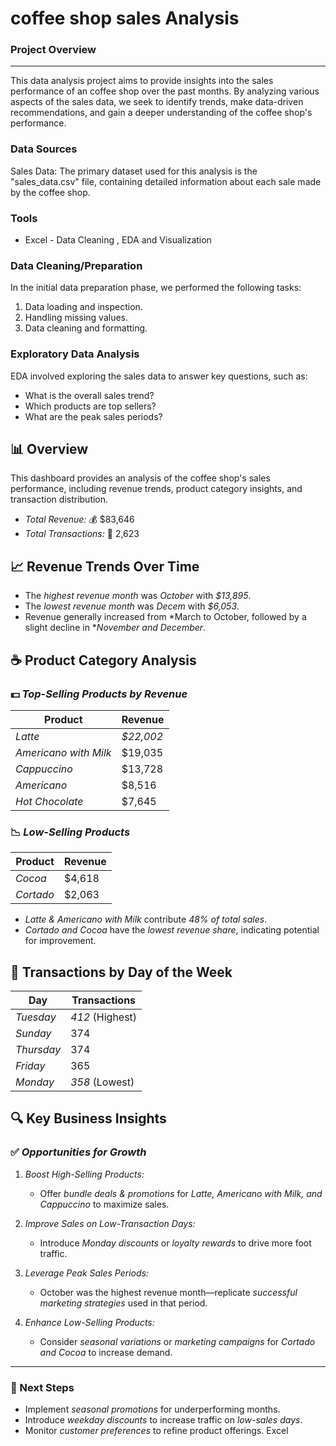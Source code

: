 # coffee shop sales Analysis


### Project Overview
---

This data analysis project aims to provide insights into the sales performance of an coffee shop over the past months. By analyzing various aspects of the sales data, we seek to identify trends, make data-driven recommendations, and gain a deeper understanding of the coffee shop's performance.


### Data Sources

Sales Data: The primary dataset used for this analysis is the "sales_data.csv" file, containing detailed information about each sale made by the coffee shop.

### Tools

- Excel - Data Cleaning , EDA and Visualization
  
### Data Cleaning/Preparation

In the initial data preparation phase, we performed the following tasks:
1. Data loading and inspection.
2. Handling missing values.
3. Data cleaning and formatting.

### Exploratory Data Analysis

EDA involved exploring the sales data to answer key questions, such as:

- What is the overall sales trend?
- Which products are top sellers?
- What are the peak sales periods?

## 📊 Overview  
This dashboard provides an analysis of the coffee shop's sales performance, including revenue trends, product category insights, and transaction distribution.  

- *Total Revenue:* 💰 $83,646  
- *Total Transactions:* 🔢 2,623  

## 📈 Revenue Trends Over Time  
- The *highest revenue month* was *October* with *$13,895*.  
- The *lowest revenue month* was *Decem* with *$6,053*.  
- Revenue generally increased from *March to October, followed by a slight decline in **November and December*.  

## ☕ Product Category Analysis  
### 💵 *Top-Selling Products by Revenue*  
| Product | Revenue |
|---------|---------|
| *Latte* | *$22,002* |
| *Americano with Milk* | $19,035 |
| *Cappuccino* | $13,728 |
| *Americano* | $8,516 |
| *Hot Chocolate* | $7,645 |

### 📉 *Low-Selling Products*  
| Product | Revenue |
|---------|---------|
| *Cocoa* | $4,618 |
| *Cortado* | $2,063 |

- *Latte & Americano with Milk* contribute *48% of total sales*.  
- *Cortado and Cocoa* have the *lowest revenue share*, indicating potential for improvement.  

## 📅 Transactions by Day of the Week  
| Day | Transactions |
|-----|--------------|
| *Tuesday* | *412* (Highest) |
| *Sunday* | 374 |
| *Thursday* | 374 |
| *Friday* | 365 |
| *Monday* | *358* (Lowest) |

## 🔍 Key Business Insights  
### ✅ *Opportunities for Growth*  
1. *Boost High-Selling Products:*  
   - Offer *bundle deals & promotions* for *Latte, Americano with Milk, and Cappuccino* to maximize sales.  
   
2. *Improve Sales on Low-Transaction Days:*  
   - Introduce *Monday discounts* or *loyalty rewards* to drive more foot traffic.  

3. *Leverage Peak Sales Periods:*  
   - October was the highest revenue month—replicate *successful marketing strategies* used in that period.  

4. *Enhance Low-Selling Products:*  
   - Consider *seasonal variations* or *marketing campaigns* for *Cortado and Cocoa* to increase demand.  

---

### 📌 Next Steps  
- Implement *seasonal promotions* for underperforming months.  
- Introduce *weekday discounts* to increase traffic on *low-sales days*.  
- Monitor *customer preferences* to refine product offerings.
Excel
